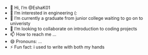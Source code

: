 - 👋 Hi, I’m @EshaK01
- 👀 I’m interested in engineering (:
- 🌱 I’m currently a graduate from junior college waiting to go on to univeristy 
- 💞️ I’m looking to collaborate on introduction to coding projects
- 📫 How to reach me ...
- 😄 Pronouns: ...
- ⚡ Fun fact: i used to write with both my hands 

<!---
EshaK01/EshaK01 is a ✨ special ✨ repository because its `README.md` (this file) appears on your GitHub profile.
You can click the Preview link to take a look at your changes.
--->
